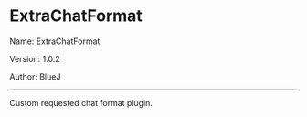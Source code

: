 # ExtraChatFormat

Name: ExtraChatFormat

Version: 1.0.2

Author: BlueJ

** **

Custom requested chat format plugin.
